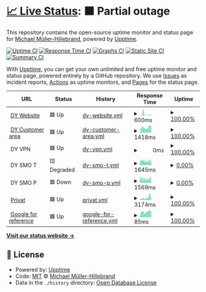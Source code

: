 # [📈 Live Status](https://michael-aka-mmh.github.io/whatsupp): <!--live status--> **🟧 Partial outage**

This repository contains the open-source uptime monitor and status page for [Michael Müller-Hillebrand](https://michael-aka-mmh.github.io/whatsupp), powered by [Upptime](https://github.com/upptime/upptime).

[![Uptime CI](https://github.com/michael-aka-mmh/whatsupp/workflows/Uptime%20CI/badge.svg)](https://github.com/michael-aka-mmh/whatsupp/actions?query=workflow%3A%22Uptime+CI%22)
[![Response Time CI](https://github.com/michael-aka-mmh/whatsupp/workflows/Response%20Time%20CI/badge.svg)](https://github.com/michael-aka-mmh/whatsupp/actions?query=workflow%3A%22Response+Time+CI%22)
[![Graphs CI](https://github.com/michael-aka-mmh/whatsupp/workflows/Graphs%20CI/badge.svg)](https://github.com/michael-aka-mmh/whatsupp/actions?query=workflow%3A%22Graphs+CI%22)
[![Static Site CI](https://github.com/michael-aka-mmh/whatsupp/workflows/Static%20Site%20CI/badge.svg)](https://github.com/michael-aka-mmh/whatsupp/actions?query=workflow%3A%22Static+Site+CI%22)
[![Summary CI](https://github.com/michael-aka-mmh/whatsupp/workflows/Summary%20CI/badge.svg)](https://github.com/michael-aka-mmh/whatsupp/actions?query=workflow%3A%22Summary+CI%22)

With [Upptime](https://upptime.js.org), you can get your own unlimited and free uptime monitor and status page, powered entirely by a GitHub repository. We use [Issues](https://github.com/michael-aka-mmh/whatsupp/issues) as incident reports, [Actions](https://github.com/michael-aka-mmh/whatsupp/actions) as uptime monitors, and [Pages](https://michael-aka-mmh.github.io/whatsupp) for the status page.

<!--start: status pages-->
<!-- This summary is generated by Upptime (https://github.com/upptime/upptime) -->
<!-- Do not edit this manually, your changes will be overwritten -->
<!-- prettier-ignore -->
| URL | Status | History | Response Time | Uptime |
| --- | ------ | ------- | ------------- | ------ |
| <img alt="" src="https://favicons.githubusercontent.com/www.docufy.de" height="13"> [DY Website](https://www.docufy.de) | 🟩 Up | [dy-website.yml](https://github.com/michael-aka-mmh/whatsupp/commits/HEAD/history/dy-website.yml) | <details><summary><img alt="Response time graph" src="./graphs/dy-website/response-time-week.png" height="20"> 600ms</summary><br><a href="https://michael-aka-mmh.github.io/whatsupp/history/dy-website"><img alt="Response time 538" src="https://img.shields.io/endpoint?url=https%3A%2F%2Fraw.githubusercontent.com%2Fmichael-aka-mmh%2Fwhatsupp%2FHEAD%2Fapi%2Fdy-website%2Fresponse-time.json"></a><br><a href="https://michael-aka-mmh.github.io/whatsupp/history/dy-website"><img alt="24-hour response time 201" src="https://img.shields.io/endpoint?url=https%3A%2F%2Fraw.githubusercontent.com%2Fmichael-aka-mmh%2Fwhatsupp%2FHEAD%2Fapi%2Fdy-website%2Fresponse-time-day.json"></a><br><a href="https://michael-aka-mmh.github.io/whatsupp/history/dy-website"><img alt="7-day response time 600" src="https://img.shields.io/endpoint?url=https%3A%2F%2Fraw.githubusercontent.com%2Fmichael-aka-mmh%2Fwhatsupp%2FHEAD%2Fapi%2Fdy-website%2Fresponse-time-week.json"></a><br><a href="https://michael-aka-mmh.github.io/whatsupp/history/dy-website"><img alt="30-day response time 569" src="https://img.shields.io/endpoint?url=https%3A%2F%2Fraw.githubusercontent.com%2Fmichael-aka-mmh%2Fwhatsupp%2FHEAD%2Fapi%2Fdy-website%2Fresponse-time-month.json"></a><br><a href="https://michael-aka-mmh.github.io/whatsupp/history/dy-website"><img alt="1-year response time 538" src="https://img.shields.io/endpoint?url=https%3A%2F%2Fraw.githubusercontent.com%2Fmichael-aka-mmh%2Fwhatsupp%2FHEAD%2Fapi%2Fdy-website%2Fresponse-time-year.json"></a></details> | <details><summary><a href="https://michael-aka-mmh.github.io/whatsupp/history/dy-website">100.00%</a></summary><a href="https://michael-aka-mmh.github.io/whatsupp/history/dy-website"><img alt="All-time uptime 99.93%" src="https://img.shields.io/endpoint?url=https%3A%2F%2Fraw.githubusercontent.com%2Fmichael-aka-mmh%2Fwhatsupp%2FHEAD%2Fapi%2Fdy-website%2Fuptime.json"></a><br><a href="https://michael-aka-mmh.github.io/whatsupp/history/dy-website"><img alt="24-hour uptime 100.00%" src="https://img.shields.io/endpoint?url=https%3A%2F%2Fraw.githubusercontent.com%2Fmichael-aka-mmh%2Fwhatsupp%2FHEAD%2Fapi%2Fdy-website%2Fuptime-day.json"></a><br><a href="https://michael-aka-mmh.github.io/whatsupp/history/dy-website"><img alt="7-day uptime 100.00%" src="https://img.shields.io/endpoint?url=https%3A%2F%2Fraw.githubusercontent.com%2Fmichael-aka-mmh%2Fwhatsupp%2FHEAD%2Fapi%2Fdy-website%2Fuptime-week.json"></a><br><a href="https://michael-aka-mmh.github.io/whatsupp/history/dy-website"><img alt="30-day uptime 99.96%" src="https://img.shields.io/endpoint?url=https%3A%2F%2Fraw.githubusercontent.com%2Fmichael-aka-mmh%2Fwhatsupp%2FHEAD%2Fapi%2Fdy-website%2Fuptime-month.json"></a><br><a href="https://michael-aka-mmh.github.io/whatsupp/history/dy-website"><img alt="1-year uptime 99.93%" src="https://img.shields.io/endpoint?url=https%3A%2F%2Fraw.githubusercontent.com%2Fmichael-aka-mmh%2Fwhatsupp%2FHEAD%2Fapi%2Fdy-website%2Fuptime-year.json"></a></details>
| <img alt="" src="https://favicons.githubusercontent.com/customerarea.docufy.de" height="13"> [DY Customer area](https://customerarea.docufy.de) | 🟩 Up | [dy-customer-area.yml](https://github.com/michael-aka-mmh/whatsupp/commits/HEAD/history/dy-customer-area.yml) | <details><summary><img alt="Response time graph" src="./graphs/dy-customer-area/response-time-week.png" height="20"> 1418ms</summary><br><a href="https://michael-aka-mmh.github.io/whatsupp/history/dy-customer-area"><img alt="Response time 1529" src="https://img.shields.io/endpoint?url=https%3A%2F%2Fraw.githubusercontent.com%2Fmichael-aka-mmh%2Fwhatsupp%2FHEAD%2Fapi%2Fdy-customer-area%2Fresponse-time.json"></a><br><a href="https://michael-aka-mmh.github.io/whatsupp/history/dy-customer-area"><img alt="24-hour response time 1779" src="https://img.shields.io/endpoint?url=https%3A%2F%2Fraw.githubusercontent.com%2Fmichael-aka-mmh%2Fwhatsupp%2FHEAD%2Fapi%2Fdy-customer-area%2Fresponse-time-day.json"></a><br><a href="https://michael-aka-mmh.github.io/whatsupp/history/dy-customer-area"><img alt="7-day response time 1418" src="https://img.shields.io/endpoint?url=https%3A%2F%2Fraw.githubusercontent.com%2Fmichael-aka-mmh%2Fwhatsupp%2FHEAD%2Fapi%2Fdy-customer-area%2Fresponse-time-week.json"></a><br><a href="https://michael-aka-mmh.github.io/whatsupp/history/dy-customer-area"><img alt="30-day response time 1610" src="https://img.shields.io/endpoint?url=https%3A%2F%2Fraw.githubusercontent.com%2Fmichael-aka-mmh%2Fwhatsupp%2FHEAD%2Fapi%2Fdy-customer-area%2Fresponse-time-month.json"></a><br><a href="https://michael-aka-mmh.github.io/whatsupp/history/dy-customer-area"><img alt="1-year response time 1529" src="https://img.shields.io/endpoint?url=https%3A%2F%2Fraw.githubusercontent.com%2Fmichael-aka-mmh%2Fwhatsupp%2FHEAD%2Fapi%2Fdy-customer-area%2Fresponse-time-year.json"></a></details> | <details><summary><a href="https://michael-aka-mmh.github.io/whatsupp/history/dy-customer-area">100.00%</a></summary><a href="https://michael-aka-mmh.github.io/whatsupp/history/dy-customer-area"><img alt="All-time uptime 99.91%" src="https://img.shields.io/endpoint?url=https%3A%2F%2Fraw.githubusercontent.com%2Fmichael-aka-mmh%2Fwhatsupp%2FHEAD%2Fapi%2Fdy-customer-area%2Fuptime.json"></a><br><a href="https://michael-aka-mmh.github.io/whatsupp/history/dy-customer-area"><img alt="24-hour uptime 100.00%" src="https://img.shields.io/endpoint?url=https%3A%2F%2Fraw.githubusercontent.com%2Fmichael-aka-mmh%2Fwhatsupp%2FHEAD%2Fapi%2Fdy-customer-area%2Fuptime-day.json"></a><br><a href="https://michael-aka-mmh.github.io/whatsupp/history/dy-customer-area"><img alt="7-day uptime 100.00%" src="https://img.shields.io/endpoint?url=https%3A%2F%2Fraw.githubusercontent.com%2Fmichael-aka-mmh%2Fwhatsupp%2FHEAD%2Fapi%2Fdy-customer-area%2Fuptime-week.json"></a><br><a href="https://michael-aka-mmh.github.io/whatsupp/history/dy-customer-area"><img alt="30-day uptime 99.85%" src="https://img.shields.io/endpoint?url=https%3A%2F%2Fraw.githubusercontent.com%2Fmichael-aka-mmh%2Fwhatsupp%2FHEAD%2Fapi%2Fdy-customer-area%2Fuptime-month.json"></a><br><a href="https://michael-aka-mmh.github.io/whatsupp/history/dy-customer-area"><img alt="1-year uptime 99.91%" src="https://img.shields.io/endpoint?url=https%3A%2F%2Fraw.githubusercontent.com%2Fmichael-aka-mmh%2Fwhatsupp%2FHEAD%2Fapi%2Fdy-customer-area%2Fuptime-year.json"></a></details>
| <img alt="" src="https://favicons.githubusercontent.com/null" height="13"> DY VPN | 🟩 Up | [dy-vpn.yml](https://github.com/michael-aka-mmh/whatsupp/commits/HEAD/history/dy-vpn.yml) | <details><summary><img alt="Response time graph" src="./graphs/dy-vpn/response-time-week.png" height="20"> 0ms</summary><br><a href="https://michael-aka-mmh.github.io/whatsupp/history/dy-vpn"><img alt="Response time 0" src="https://img.shields.io/endpoint?url=https%3A%2F%2Fraw.githubusercontent.com%2Fmichael-aka-mmh%2Fwhatsupp%2FHEAD%2Fapi%2Fdy-vpn%2Fresponse-time.json"></a><br><a href="https://michael-aka-mmh.github.io/whatsupp/history/dy-vpn"><img alt="24-hour response time 0" src="https://img.shields.io/endpoint?url=https%3A%2F%2Fraw.githubusercontent.com%2Fmichael-aka-mmh%2Fwhatsupp%2FHEAD%2Fapi%2Fdy-vpn%2Fresponse-time-day.json"></a><br><a href="https://michael-aka-mmh.github.io/whatsupp/history/dy-vpn"><img alt="7-day response time 0" src="https://img.shields.io/endpoint?url=https%3A%2F%2Fraw.githubusercontent.com%2Fmichael-aka-mmh%2Fwhatsupp%2FHEAD%2Fapi%2Fdy-vpn%2Fresponse-time-week.json"></a><br><a href="https://michael-aka-mmh.github.io/whatsupp/history/dy-vpn"><img alt="30-day response time 0" src="https://img.shields.io/endpoint?url=https%3A%2F%2Fraw.githubusercontent.com%2Fmichael-aka-mmh%2Fwhatsupp%2FHEAD%2Fapi%2Fdy-vpn%2Fresponse-time-month.json"></a><br><a href="https://michael-aka-mmh.github.io/whatsupp/history/dy-vpn"><img alt="1-year response time 0" src="https://img.shields.io/endpoint?url=https%3A%2F%2Fraw.githubusercontent.com%2Fmichael-aka-mmh%2Fwhatsupp%2FHEAD%2Fapi%2Fdy-vpn%2Fresponse-time-year.json"></a></details> | <details><summary><a href="https://michael-aka-mmh.github.io/whatsupp/history/dy-vpn">100.00%</a></summary><a href="https://michael-aka-mmh.github.io/whatsupp/history/dy-vpn"><img alt="All-time uptime 100.00%" src="https://img.shields.io/endpoint?url=https%3A%2F%2Fraw.githubusercontent.com%2Fmichael-aka-mmh%2Fwhatsupp%2FHEAD%2Fapi%2Fdy-vpn%2Fuptime.json"></a><br><a href="https://michael-aka-mmh.github.io/whatsupp/history/dy-vpn"><img alt="24-hour uptime 100.00%" src="https://img.shields.io/endpoint?url=https%3A%2F%2Fraw.githubusercontent.com%2Fmichael-aka-mmh%2Fwhatsupp%2FHEAD%2Fapi%2Fdy-vpn%2Fuptime-day.json"></a><br><a href="https://michael-aka-mmh.github.io/whatsupp/history/dy-vpn"><img alt="7-day uptime 100.00%" src="https://img.shields.io/endpoint?url=https%3A%2F%2Fraw.githubusercontent.com%2Fmichael-aka-mmh%2Fwhatsupp%2FHEAD%2Fapi%2Fdy-vpn%2Fuptime-week.json"></a><br><a href="https://michael-aka-mmh.github.io/whatsupp/history/dy-vpn"><img alt="30-day uptime 100.00%" src="https://img.shields.io/endpoint?url=https%3A%2F%2Fraw.githubusercontent.com%2Fmichael-aka-mmh%2Fwhatsupp%2FHEAD%2Fapi%2Fdy-vpn%2Fuptime-month.json"></a><br><a href="https://michael-aka-mmh.github.io/whatsupp/history/dy-vpn"><img alt="1-year uptime 100.00%" src="https://img.shields.io/endpoint?url=https%3A%2F%2Fraw.githubusercontent.com%2Fmichael-aka-mmh%2Fwhatsupp%2FHEAD%2Fapi%2Fdy-vpn%2Fuptime-year.json"></a></details>
| <img alt="" src="https://favicons.githubusercontent.com/null" height="13"> DY SMO T | 🟨 Degraded | [dy-smo-t.yml](https://github.com/michael-aka-mmh/whatsupp/commits/HEAD/history/dy-smo-t.yml) | <details><summary><img alt="Response time graph" src="./graphs/dy-smo-t/response-time-week.png" height="20"> 1645ms</summary><br><a href="https://michael-aka-mmh.github.io/whatsupp/history/dy-smo-t"><img alt="Response time 1577" src="https://img.shields.io/endpoint?url=https%3A%2F%2Fraw.githubusercontent.com%2Fmichael-aka-mmh%2Fwhatsupp%2FHEAD%2Fapi%2Fdy-smo-t%2Fresponse-time.json"></a><br><a href="https://michael-aka-mmh.github.io/whatsupp/history/dy-smo-t"><img alt="24-hour response time 1764" src="https://img.shields.io/endpoint?url=https%3A%2F%2Fraw.githubusercontent.com%2Fmichael-aka-mmh%2Fwhatsupp%2FHEAD%2Fapi%2Fdy-smo-t%2Fresponse-time-day.json"></a><br><a href="https://michael-aka-mmh.github.io/whatsupp/history/dy-smo-t"><img alt="7-day response time 1645" src="https://img.shields.io/endpoint?url=https%3A%2F%2Fraw.githubusercontent.com%2Fmichael-aka-mmh%2Fwhatsupp%2FHEAD%2Fapi%2Fdy-smo-t%2Fresponse-time-week.json"></a><br><a href="https://michael-aka-mmh.github.io/whatsupp/history/dy-smo-t"><img alt="30-day response time 1625" src="https://img.shields.io/endpoint?url=https%3A%2F%2Fraw.githubusercontent.com%2Fmichael-aka-mmh%2Fwhatsupp%2FHEAD%2Fapi%2Fdy-smo-t%2Fresponse-time-month.json"></a><br><a href="https://michael-aka-mmh.github.io/whatsupp/history/dy-smo-t"><img alt="1-year response time 1577" src="https://img.shields.io/endpoint?url=https%3A%2F%2Fraw.githubusercontent.com%2Fmichael-aka-mmh%2Fwhatsupp%2FHEAD%2Fapi%2Fdy-smo-t%2Fresponse-time-year.json"></a></details> | <details><summary><a href="https://michael-aka-mmh.github.io/whatsupp/history/dy-smo-t">0.00%</a></summary><a href="https://michael-aka-mmh.github.io/whatsupp/history/dy-smo-t"><img alt="All-time uptime 0.00%" src="https://img.shields.io/endpoint?url=https%3A%2F%2Fraw.githubusercontent.com%2Fmichael-aka-mmh%2Fwhatsupp%2FHEAD%2Fapi%2Fdy-smo-t%2Fuptime.json"></a><br><a href="https://michael-aka-mmh.github.io/whatsupp/history/dy-smo-t"><img alt="24-hour uptime 0.00%" src="https://img.shields.io/endpoint?url=https%3A%2F%2Fraw.githubusercontent.com%2Fmichael-aka-mmh%2Fwhatsupp%2FHEAD%2Fapi%2Fdy-smo-t%2Fuptime-day.json"></a><br><a href="https://michael-aka-mmh.github.io/whatsupp/history/dy-smo-t"><img alt="7-day uptime 0.00%" src="https://img.shields.io/endpoint?url=https%3A%2F%2Fraw.githubusercontent.com%2Fmichael-aka-mmh%2Fwhatsupp%2FHEAD%2Fapi%2Fdy-smo-t%2Fuptime-week.json"></a><br><a href="https://michael-aka-mmh.github.io/whatsupp/history/dy-smo-t"><img alt="30-day uptime 1.38%" src="https://img.shields.io/endpoint?url=https%3A%2F%2Fraw.githubusercontent.com%2Fmichael-aka-mmh%2Fwhatsupp%2FHEAD%2Fapi%2Fdy-smo-t%2Fuptime-month.json"></a><br><a href="https://michael-aka-mmh.github.io/whatsupp/history/dy-smo-t"><img alt="1-year uptime 0.00%" src="https://img.shields.io/endpoint?url=https%3A%2F%2Fraw.githubusercontent.com%2Fmichael-aka-mmh%2Fwhatsupp%2FHEAD%2Fapi%2Fdy-smo-t%2Fuptime-year.json"></a></details>
| <img alt="" src="https://favicons.githubusercontent.com/null" height="13"> DY SMO P | 🟥 Down | [dy-smo-p.yml](https://github.com/michael-aka-mmh/whatsupp/commits/HEAD/history/dy-smo-p.yml) | <details><summary><img alt="Response time graph" src="./graphs/dy-smo-p/response-time-week.png" height="20"> 1569ms</summary><br><a href="https://michael-aka-mmh.github.io/whatsupp/history/dy-smo-p"><img alt="Response time 1506" src="https://img.shields.io/endpoint?url=https%3A%2F%2Fraw.githubusercontent.com%2Fmichael-aka-mmh%2Fwhatsupp%2FHEAD%2Fapi%2Fdy-smo-p%2Fresponse-time.json"></a><br><a href="https://michael-aka-mmh.github.io/whatsupp/history/dy-smo-p"><img alt="24-hour response time 1578" src="https://img.shields.io/endpoint?url=https%3A%2F%2Fraw.githubusercontent.com%2Fmichael-aka-mmh%2Fwhatsupp%2FHEAD%2Fapi%2Fdy-smo-p%2Fresponse-time-day.json"></a><br><a href="https://michael-aka-mmh.github.io/whatsupp/history/dy-smo-p"><img alt="7-day response time 1569" src="https://img.shields.io/endpoint?url=https%3A%2F%2Fraw.githubusercontent.com%2Fmichael-aka-mmh%2Fwhatsupp%2FHEAD%2Fapi%2Fdy-smo-p%2Fresponse-time-week.json"></a><br><a href="https://michael-aka-mmh.github.io/whatsupp/history/dy-smo-p"><img alt="30-day response time 1570" src="https://img.shields.io/endpoint?url=https%3A%2F%2Fraw.githubusercontent.com%2Fmichael-aka-mmh%2Fwhatsupp%2FHEAD%2Fapi%2Fdy-smo-p%2Fresponse-time-month.json"></a><br><a href="https://michael-aka-mmh.github.io/whatsupp/history/dy-smo-p"><img alt="1-year response time 1506" src="https://img.shields.io/endpoint?url=https%3A%2F%2Fraw.githubusercontent.com%2Fmichael-aka-mmh%2Fwhatsupp%2FHEAD%2Fapi%2Fdy-smo-p%2Fresponse-time-year.json"></a></details> | <details><summary><a href="https://michael-aka-mmh.github.io/whatsupp/history/dy-smo-p">0.00%</a></summary><a href="https://michael-aka-mmh.github.io/whatsupp/history/dy-smo-p"><img alt="All-time uptime 0.00%" src="https://img.shields.io/endpoint?url=https%3A%2F%2Fraw.githubusercontent.com%2Fmichael-aka-mmh%2Fwhatsupp%2FHEAD%2Fapi%2Fdy-smo-p%2Fuptime.json"></a><br><a href="https://michael-aka-mmh.github.io/whatsupp/history/dy-smo-p"><img alt="24-hour uptime 0.00%" src="https://img.shields.io/endpoint?url=https%3A%2F%2Fraw.githubusercontent.com%2Fmichael-aka-mmh%2Fwhatsupp%2FHEAD%2Fapi%2Fdy-smo-p%2Fuptime-day.json"></a><br><a href="https://michael-aka-mmh.github.io/whatsupp/history/dy-smo-p"><img alt="7-day uptime 0.00%" src="https://img.shields.io/endpoint?url=https%3A%2F%2Fraw.githubusercontent.com%2Fmichael-aka-mmh%2Fwhatsupp%2FHEAD%2Fapi%2Fdy-smo-p%2Fuptime-week.json"></a><br><a href="https://michael-aka-mmh.github.io/whatsupp/history/dy-smo-p"><img alt="30-day uptime 1.38%" src="https://img.shields.io/endpoint?url=https%3A%2F%2Fraw.githubusercontent.com%2Fmichael-aka-mmh%2Fwhatsupp%2FHEAD%2Fapi%2Fdy-smo-p%2Fuptime-month.json"></a><br><a href="https://michael-aka-mmh.github.io/whatsupp/history/dy-smo-p"><img alt="1-year uptime 0.00%" src="https://img.shields.io/endpoint?url=https%3A%2F%2Fraw.githubusercontent.com%2Fmichael-aka-mmh%2Fwhatsupp%2FHEAD%2Fapi%2Fdy-smo-p%2Fuptime-year.json"></a></details>
| <img alt="" src="https://favicons.githubusercontent.com/michael.mueller-hillebrand.de" height="13"> [Privat](http://michael.mueller-hillebrand.de) | 🟩 Up | [privat.yml](https://github.com/michael-aka-mmh/whatsupp/commits/HEAD/history/privat.yml) | <details><summary><img alt="Response time graph" src="./graphs/privat/response-time-week.png" height="20"> 3174ms</summary><br><a href="https://michael-aka-mmh.github.io/whatsupp/history/privat"><img alt="Response time 1639" src="https://img.shields.io/endpoint?url=https%3A%2F%2Fraw.githubusercontent.com%2Fmichael-aka-mmh%2Fwhatsupp%2FHEAD%2Fapi%2Fprivat%2Fresponse-time.json"></a><br><a href="https://michael-aka-mmh.github.io/whatsupp/history/privat"><img alt="24-hour response time 1954" src="https://img.shields.io/endpoint?url=https%3A%2F%2Fraw.githubusercontent.com%2Fmichael-aka-mmh%2Fwhatsupp%2FHEAD%2Fapi%2Fprivat%2Fresponse-time-day.json"></a><br><a href="https://michael-aka-mmh.github.io/whatsupp/history/privat"><img alt="7-day response time 3174" src="https://img.shields.io/endpoint?url=https%3A%2F%2Fraw.githubusercontent.com%2Fmichael-aka-mmh%2Fwhatsupp%2FHEAD%2Fapi%2Fprivat%2Fresponse-time-week.json"></a><br><a href="https://michael-aka-mmh.github.io/whatsupp/history/privat"><img alt="30-day response time 2372" src="https://img.shields.io/endpoint?url=https%3A%2F%2Fraw.githubusercontent.com%2Fmichael-aka-mmh%2Fwhatsupp%2FHEAD%2Fapi%2Fprivat%2Fresponse-time-month.json"></a><br><a href="https://michael-aka-mmh.github.io/whatsupp/history/privat"><img alt="1-year response time 1639" src="https://img.shields.io/endpoint?url=https%3A%2F%2Fraw.githubusercontent.com%2Fmichael-aka-mmh%2Fwhatsupp%2FHEAD%2Fapi%2Fprivat%2Fresponse-time-year.json"></a></details> | <details><summary><a href="https://michael-aka-mmh.github.io/whatsupp/history/privat">100.00%</a></summary><a href="https://michael-aka-mmh.github.io/whatsupp/history/privat"><img alt="All-time uptime 99.98%" src="https://img.shields.io/endpoint?url=https%3A%2F%2Fraw.githubusercontent.com%2Fmichael-aka-mmh%2Fwhatsupp%2FHEAD%2Fapi%2Fprivat%2Fuptime.json"></a><br><a href="https://michael-aka-mmh.github.io/whatsupp/history/privat"><img alt="24-hour uptime 100.00%" src="https://img.shields.io/endpoint?url=https%3A%2F%2Fraw.githubusercontent.com%2Fmichael-aka-mmh%2Fwhatsupp%2FHEAD%2Fapi%2Fprivat%2Fuptime-day.json"></a><br><a href="https://michael-aka-mmh.github.io/whatsupp/history/privat"><img alt="7-day uptime 100.00%" src="https://img.shields.io/endpoint?url=https%3A%2F%2Fraw.githubusercontent.com%2Fmichael-aka-mmh%2Fwhatsupp%2FHEAD%2Fapi%2Fprivat%2Fuptime-week.json"></a><br><a href="https://michael-aka-mmh.github.io/whatsupp/history/privat"><img alt="30-day uptime 100.00%" src="https://img.shields.io/endpoint?url=https%3A%2F%2Fraw.githubusercontent.com%2Fmichael-aka-mmh%2Fwhatsupp%2FHEAD%2Fapi%2Fprivat%2Fuptime-month.json"></a><br><a href="https://michael-aka-mmh.github.io/whatsupp/history/privat"><img alt="1-year uptime 99.98%" src="https://img.shields.io/endpoint?url=https%3A%2F%2Fraw.githubusercontent.com%2Fmichael-aka-mmh%2Fwhatsupp%2FHEAD%2Fapi%2Fprivat%2Fuptime-year.json"></a></details>
| <img alt="" src="https://favicons.githubusercontent.com/www.google.com" height="13"> [Google for reference](https://www.google.com) | 🟩 Up | [google-for-reference.yml](https://github.com/michael-aka-mmh/whatsupp/commits/HEAD/history/google-for-reference.yml) | <details><summary><img alt="Response time graph" src="./graphs/google-for-reference/response-time-week.png" height="20"> 85ms</summary><br><a href="https://michael-aka-mmh.github.io/whatsupp/history/google-for-reference"><img alt="Response time 116" src="https://img.shields.io/endpoint?url=https%3A%2F%2Fraw.githubusercontent.com%2Fmichael-aka-mmh%2Fwhatsupp%2FHEAD%2Fapi%2Fgoogle-for-reference%2Fresponse-time.json"></a><br><a href="https://michael-aka-mmh.github.io/whatsupp/history/google-for-reference"><img alt="24-hour response time 78" src="https://img.shields.io/endpoint?url=https%3A%2F%2Fraw.githubusercontent.com%2Fmichael-aka-mmh%2Fwhatsupp%2FHEAD%2Fapi%2Fgoogle-for-reference%2Fresponse-time-day.json"></a><br><a href="https://michael-aka-mmh.github.io/whatsupp/history/google-for-reference"><img alt="7-day response time 85" src="https://img.shields.io/endpoint?url=https%3A%2F%2Fraw.githubusercontent.com%2Fmichael-aka-mmh%2Fwhatsupp%2FHEAD%2Fapi%2Fgoogle-for-reference%2Fresponse-time-week.json"></a><br><a href="https://michael-aka-mmh.github.io/whatsupp/history/google-for-reference"><img alt="30-day response time 91" src="https://img.shields.io/endpoint?url=https%3A%2F%2Fraw.githubusercontent.com%2Fmichael-aka-mmh%2Fwhatsupp%2FHEAD%2Fapi%2Fgoogle-for-reference%2Fresponse-time-month.json"></a><br><a href="https://michael-aka-mmh.github.io/whatsupp/history/google-for-reference"><img alt="1-year response time 116" src="https://img.shields.io/endpoint?url=https%3A%2F%2Fraw.githubusercontent.com%2Fmichael-aka-mmh%2Fwhatsupp%2FHEAD%2Fapi%2Fgoogle-for-reference%2Fresponse-time-year.json"></a></details> | <details><summary><a href="https://michael-aka-mmh.github.io/whatsupp/history/google-for-reference">100.00%</a></summary><a href="https://michael-aka-mmh.github.io/whatsupp/history/google-for-reference"><img alt="All-time uptime 100.00%" src="https://img.shields.io/endpoint?url=https%3A%2F%2Fraw.githubusercontent.com%2Fmichael-aka-mmh%2Fwhatsupp%2FHEAD%2Fapi%2Fgoogle-for-reference%2Fuptime.json"></a><br><a href="https://michael-aka-mmh.github.io/whatsupp/history/google-for-reference"><img alt="24-hour uptime 100.00%" src="https://img.shields.io/endpoint?url=https%3A%2F%2Fraw.githubusercontent.com%2Fmichael-aka-mmh%2Fwhatsupp%2FHEAD%2Fapi%2Fgoogle-for-reference%2Fuptime-day.json"></a><br><a href="https://michael-aka-mmh.github.io/whatsupp/history/google-for-reference"><img alt="7-day uptime 100.00%" src="https://img.shields.io/endpoint?url=https%3A%2F%2Fraw.githubusercontent.com%2Fmichael-aka-mmh%2Fwhatsupp%2FHEAD%2Fapi%2Fgoogle-for-reference%2Fuptime-week.json"></a><br><a href="https://michael-aka-mmh.github.io/whatsupp/history/google-for-reference"><img alt="30-day uptime 100.00%" src="https://img.shields.io/endpoint?url=https%3A%2F%2Fraw.githubusercontent.com%2Fmichael-aka-mmh%2Fwhatsupp%2FHEAD%2Fapi%2Fgoogle-for-reference%2Fuptime-month.json"></a><br><a href="https://michael-aka-mmh.github.io/whatsupp/history/google-for-reference"><img alt="1-year uptime 100.00%" src="https://img.shields.io/endpoint?url=https%3A%2F%2Fraw.githubusercontent.com%2Fmichael-aka-mmh%2Fwhatsupp%2FHEAD%2Fapi%2Fgoogle-for-reference%2Fuptime-year.json"></a></details>

<!--end: status pages-->

[**Visit our status website →**](https://michael-aka-mmh.github.io/whatsupp)

## 📄 License

- Powered by: [Upptime](https://github.com/upptime/upptime)
- Code: [MIT](./LICENSE) © [Michael Müller-Hillebrand](https://michael-aka-mmh.github.io/whatsupp)
- Data in the `./history` directory: [Open Database License](https://opendatacommons.org/licenses/odbl/1-0/)
